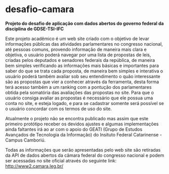 desafio-camara
==============

<p><strong>Projeto do desafio de aplicação com dados abertos do governo federal da disciplina de GDSE-TSI-IFC</strong></p>

<p>Este projeto acadêmico é um web site criado com o objetivo de levar informações públicas das atividades parlamentares no congresso nacional, até pessoas comuns, provendo informação de maneira mais clara e objetiva, o usuário poderá navegar por uma lista de propostas de leis, criadas pelos deputados e senadores federais da república, de maneira bem simples verificando as informações mais básicas e importantes para saber do que se trata cada proposta, de maneira bem simples e interativa o usuário poderá também avaliar sob seu entendimento o quão interessante são as propostas que vier a conhecer através da ferramenta, desta forma terá acesso também a um ranking com a pontução dos parlamentares obtida pela somatória das avaliações das propostas no site. Para que o usuário consiga avaliar as propostas é necessário que ele possua uma conta no site, e esteja logado, e para se cadastrar somente será possível se o usuário concordar com os termos de uso do site.</p>

<p>Atualmente o projeto não se encontra publicado mas assim que este primeiro protótipo receber os devidos ajustes e algumas implementações ainda faltantes irá ao ar com o apoio do GEATI (Grupo de Estudos Avançados de Tecnologia da Informação) do Insituto Federal Catarinense - Campus Camboriú.</p>

Todas as informações que serão apresentadas pelo web site são retiradas da API de dados abertos da câmara federal do congresso nacional e podem ser acessadas no site oficial através do seguinte link: <a href="http://www2.camara.leg.br/">http://www2.camara.leg.br/</a>
